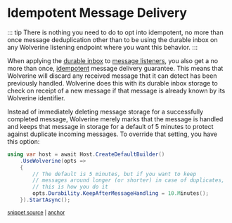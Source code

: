 # Idempotent Message Delivery

::: tip
There is nothing you need to do to opt into idempotent, no more than once message deduplication other than to be using the durable inbox
on any Wolverine listening endpoint where you want this behavior. 
:::

When applying the [durable inbox](/guide/durability/#using-the-inbox-for-incoming-messages) to [message listeners](/guide/messaging/listeners), you also get a no more than once, 
[idempotent](https://en.wikipedia.org/wiki/Idempotence) message delivery guarantee. This means that Wolverine will discard
any received message that it can detect has been previously handled. Wolverine does this with its durable inbox storage to check on receipt of a 
new message if that message is already known by its Wolverine identifier. 

Instead of immediately deleting message storage for a successfully completed message, Wolverine merely marks that the message is handled and keeps
that message in storage for a default of 5 minutes to protect against duplicate incoming messages. To override that setting, you have this option:

<!-- snippet: sample_configuring_KeepAfterMessageHandling -->
<a id='snippet-sample_configuring_keepaftermessagehandling'></a>
```cs
using var host = await Host.CreateDefaultBuilder()
    .UseWolverine(opts =>
    {
        // The default is 5 minutes, but if you want to keep
        // messages around longer (or shorter) in case of duplicates,
        // this is how you do it
        opts.Durability.KeepAfterMessageHandling = 10.Minutes();
    }).StartAsync();
```
<sup><a href='https://github.com/JasperFx/wolverine/blob/main/src/Persistence/PersistenceTests/Samples/DocumentationSamples.cs#L195-L206' title='Snippet source file'>snippet source</a> | <a href='#snippet-sample_configuring_keepaftermessagehandling' title='Start of snippet'>anchor</a></sup>
<!-- endSnippet -->
